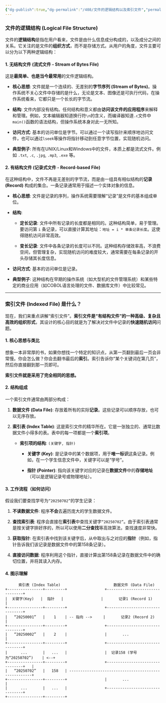 ```yaml
---
{"dg-publish":true,"dg-permalink":"/408/文件的逻辑结构以及索引文件","permalink":"/408/文件的逻辑结构以及索引文件/"}
---
```



### **文件的逻辑结构 (Logical File Structure)**

文件的**逻辑结构**是指在用户看来，文件是由什么信息成分构成的，以及成分之间的关系。它关注的是文件的**组织方式**，而不是存储方式。从用户的角度，文件主要可以分为以下两种逻辑结构：

#### **1. 无结构文件 (流式文件 - Stream of Bytes File)**

这是**最简单、也是当今最常用**的文件逻辑结构。

- **核心思想**: 文件就是一个连续的、无差别的**字节序列 (Stream of Bytes)**。操作系统不关心文件中存储的是什么，无论是文本、图像还是可执行代码，在操作系统看来，它都只是一个长长的字节流。
    
- **结构**: 文件内部没有结构。任何结构和意义都由**访问该文件的应用程序**来解释和管理。例如，文本编辑器知道换行符`\n`的含义，而编译器知道`.c`文件中`main()`函数的语法结构，但操作系统本身对此一无所知。
    
- **访问方式**: 基本的访问单位是字节。可以通过一个读写指针来顺序地访问文件，也可以通过`lseek`等操作将指针移动到任意字节位置，实现随机访问。
    
- **典型例子**: 所有在UNIX/Linux和Windows中的文件，本质上都是流式文件。例如 `.txt`, `.c`, `.jpg`, `.mp3`, `.exe` 等。
    

#### **2. 有结构文件 (记录式文件 - Record-based File)**

在这种结构中，文件不再是无差别的字节流，而是由一组具有相似结构的**记录 (Record)** 构成的集合。一条记录通常用于描述一个实体对象的信息。

- **核心思想**: 文件是记录的序列，操作系统需要理解“记录”是文件的基本组成单位。
    
- **结构**:
    
    - **定长记录**: 文件中所有记录的长度都是相同的。这种结构简单，易于管理。要访问第 `i` 条记录，可以直接计算其地址：`地址 = i * 单条记录长度`。这使得随机访问非常高效。
        
    - **变长记录**: 文件中各条记录的长度可以不同。这种结构存储效率高，不浪费空间，但管理复杂，实现随机访问的难度较大，通常需要在每条记录的开头存储其长度信息。
        
- **访问方式**: 基本的访问单位是记录。
    
- **典型例子**: 这种结构在早期的操作系统（如大型机的文件管理系统）和某些特定的商业应用（如COBOL语言处理的文件、数据库文件）中比较常见。
    

---

### **索引文件 (Indexed File) 是什么？**

现在，我们来重点讲解“索引文件”。**索引文件是“有结构文件”的一种高级、复杂且高效的组织形式**，其设计的核心目的就是为了解决对文件中记录的**快速随机访问**问题。

#### **1. 核心思想与类比**

想象一本非常厚的书，如果你想找一个特定的知识点，从第一页翻到最后一页会非常慢。你会怎么做？你会去翻书最后的**索引**。索引告诉你“某个关键词在第几页”，然后你直接翻到那一页即可。

**索引文件就是采用了完全相同的思想。**

#### **2. 结构组成**

一个索引文件通常由两部分构成：

1. **数据文件 (Data File)**: 存放着所有的实际**记录**。这些记录可以顺序存放，也可以无序存放。
    
2. **索引表 (Index Table)**: 这是索引文件的精华所在。它是一张独立的、通常比数据文件小得多的表。表中的每一项都是一个**索引项**。
    
    - **索引项的结构**: `(关键字, 指针)`
        
        - **关键字 (Key)**: 是记录中的某个数据项，用于**唯一标识**这条记录。例如，在一个学生信息文件中，关键字可以是“学号”。
            
        - **指针 (Pointer)**: 指向该关键字对应的记录在**数据文件**中的**存储地址**（可以是逻辑记录号或物理地址）。
            

#### **3. 工作流程（如何访问）**

假设我们要查找学号为`“20250702”`的学生记录：

1. **不读数据文件**: 程序**不会**去遍历庞大的学生数据文件。
    
2. **查找索引表**: 程序会直接在**索引表**中查找关键字`“20250702”`。由于索引表通常是按关键字排好序的，所以可以使用**二分查找**等高效算法，查找速度非常快。
    
3. **获取指针**: 在索引表中找到该关键字后，从中取出与之对应的**指针**（例如，指针告诉我们该记录是数据文件中的第158条记录）。
    
4. **直接访问数据**: 程序利用这个指针，直接计算出第158条记录在数据文件中的确切位置，并将其读入内存。
    

#### **4. 图示理解**

```
      索引表 (Index Table)                        数据文件 (Data File)
+----------------+---------+                 +--------------------------------+
|  关键字(Key)   |  指针   |                 |       记录1 (Record 1)         |
+----------------+---------+                 +--------------------------------+
|   “20250001”   |    1    | -- 指向 -->     |       记录2 (Record 2)         |
+----------------+---------+                 +--------------------------------+
|   “20250002”   |    2    |                 |       ...                      |
+----------------+---------+                 +--------------------------------+
|      ...       |   ...   |                 |  记录158 (学号为“20250702”)    | <--+
+----------------+---------+                 +--------------------------------+   |
|   “20250702”   |   158   | -----------------------------------------------------+
+----------------+---------+                 |       ...                      |
|      ...       |   ...   |                 +--------------------------------+
+----------------+---------+
```
